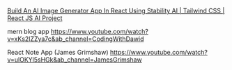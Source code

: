 
[Build An AI Image Generator App In React Using Stability AI | Tailwind CSS | React JS AI Project](https://www.youtube.com/watch?v=MTN1OBJ-3Hg&ab_channel=ASIBUR)



mern blog app  https://www.youtube.com/watch?v=xKs2IZZya7c&ab_channel=CodingWithDawid

React Note App (James Grimshaw) https://www.youtube.com/watch?v=ulOKYl5sHGk&ab_channel=JamesGrimshaw